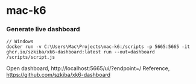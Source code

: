 # mac-k6

### Generate live dashboard

```
// Windows
docker run -v C:\Users\Mac\Projects\mac-k6:/scripts -p 5665:5665 -it ghcr.io/szkiba/xk6-dashboard:latest run --out=dashboard /scripts/script.js
```

Open dashboard, http://localhost:5665/ui/?endpoint=/
Reference, https://github.com/szkiba/xk6-dashboard